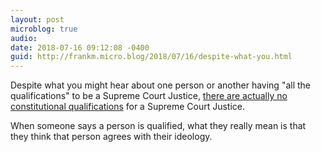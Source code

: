 ```yaml
---
layout: post
microblog: true
audio: 
date: 2018-07-16 09:12:08 -0400
guid: http://frankm.micro.blog/2018/07/16/despite-what-you.html
---
```

Despite what you might hear about one person or another having "all the qualifications" to be a Supreme Court Justice, [there are actually no constitutional qualifications](https://www.history.com/news/7-things-you-might-not-know-about-the-u-s-supreme-court) for a Supreme Court Justice.

When someone says a person is qualified, what they really mean is that they think that person agrees with their ideology.
